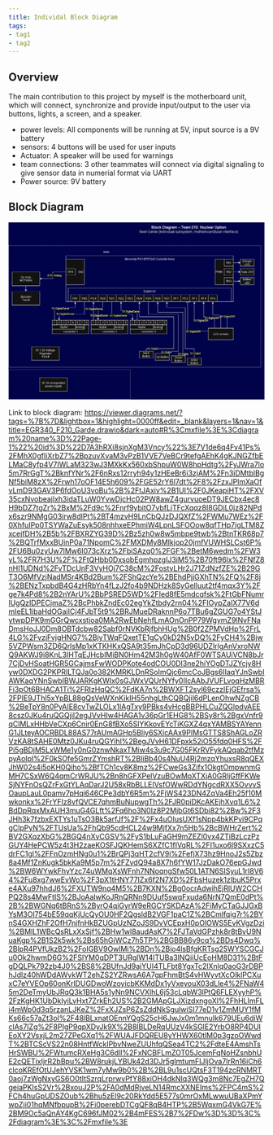 ```yaml
---
title: Individal Block Diagram
tags:
- tag1
- tag2
---
```


## Overview
The main contribution to this project by myself is the motherboard unit, which will connect, synchronize and provide input/output to the user via buttons, lights, a screen, and a speaker.

* power levels: All components will be running at 5V, input source is a 9V battery
* sensors: 4 buttons will be used for user inputs
* Actuator: A speaker will be used for warnings
* team connections: 3 other teammates will connect via digital signaling to give sensor data in numerial format via UART
* Power source: 9V battery

## Block Diagram 


![Indivial Block diagram ](EGR340_F210_Garde.drawio.png)

Link to block diagram:
https://viewer.diagrams.net/?tags=%7B%7D&lightbox=1&highlight=0000ff&edit=_blank&layers=1&nav=1&title=EGR340_F210_Garde.drawio&dark=auto#R%3Cmxfile%3E%3Cdiagram%20name%3D%22Page-1%22%20id%3D%22D7A3hRXi8sjnXgM3Vncy%22%3E7V1de6q4Fv41Ps%2FMhX0gfIiXrbZ7%2BpzuvXvaM3vPzB1VVE7VeBCr9tefgAEhK4gKJNGZfbELMaC8yfp4V7IWLaM323wJ3MXkKx560xbShpuW0W8hpHdtg%2FyJWra7lo5m7RrGgT%2BknfYNr%2F6nRxs12rryh94y1zHEeBr6i3zjAM%2Fn3iDMtblBgNf5biM8zX%2Frwh17oOF14E5h609%2FGE52rY6l7dt%2F8%2FzxJPlmXaOfvLmD93GAV3P6fdOoU3voBu%2B%2FtJAxiv%2B1UI%2F0JKeapiHT%2FXV35cxNvobeajlxh3idaTLuW0YvwDjcHc02PW8awZ4gurvuoeDT9JECbx4ec8H9bDZ7tgZr%2BxM%2Fd9c%2Fnrf9ybitO7vbfLjTFcXqqz8I8GDiL0jz82NPdx6szr9NMgG03irw8dIPt%2BT4mzvH9LnCbQJzDJQXfZ%2FWMu7WEz%2F0XhfuIPp0TSYWaZuEsyk508nhhxeEPhmiW4LpnLSFOOow8qfTHp7igLTM8ZxcejfDH%2B5b%2FBXRZYG39D%2Bz5zh0w8w5mbpe9twb%2BtnTKR68p7%2BQTrfMxxBUinP0a71NpomC%2FMXDMy8MIkjop20jmfVUWHSLCst6P%2FU6Bu0zyUw7lMw6l073cXrz%2FbiSAzq0%2FGF%2BetM6wedm%2FW3yL%2FR7H3U%2F%2FtQHbb0DxsobEgmhpzgIJ3iM5%2B70ft96lx%2FNfZ8nHI1UDNd%2FvTDcUnF3VyHOj7C38cM%2FostvLHr2J71ZdNzfZE%2B29GT3O6MfVzjNadMSr4KBd2Bum%2FShQzcYe%2BEhdPjjGXhTN%2FQ%2F8j%2BENzTxpbdB4G4zHRbYn4fLzJ2fo4b9NDHzk8SyGelluut2tf4mqx3Y%2Fge7k4Pd8%2B2nYArU%2BbPSRED5WD%2FIed8fE5mdcqfsk%2FtGbFNumrlUgQzIDPECjmaZ%2BcPhbkZndEc02egYkZtbdy2rn04%2FIOypZaIX77V6dmIeEL1ibaHdOGaiICj4FJbT5t9%2BRJMueDRaknnP6o7TBu6gZGUG7o4YStJytwpDPK9mGGrQwcxstjoa0MA2RwEbNehfLmAOnOnPP79WgymZ9lNvFNaDmsHoJJ0Dm8OBTdcbw82Sabf0rNVKbRjfbhHUg%2B0f2ZPMVdHp%2FrL4LG%2FvzjFvjgHNG7%2BjyTWqFQxetTE1gCy0kD2N5vDQ%2FyCH4%2Bjw5VZPWsm3ZD6QrlsMp1xKTKHKxQSA9t35mJhCpD3d96UDZlrlgAnVxroNWQ9AKWJ9i8KnL3IHTqEJHcblMiBN0Hm42M3h0gW40AfF0WTSAUiVCN8bJr7CjDvHSoatHGR5GCajmsFwWODPKote4odCOU0DI3ne2hiYOgDTJZYcjy8Hyw0DXDG2PKPRILTQJa0o382KMRKLDnRSoImQjc6mcCoJBgs6IIaqYJnSwbIAWKaqYNnSwbIBWJARKgKWIx0sGJWxVQUrNYfy0IIcAAbJVUFLvoqHzMBRFi3pOt6BHACA1Ti%2FRIzHqQC%2FdKA7n%2BWXFT2syl69czzIEjGEfrsa%2FPIE9JThl5xYpBL88gQsVeWXnKikIH55nhgLthCQBQjil6dPLenOhwNZgCB%2BeTpY8n0PyAIE8cvTwZLOLx1IAgTxy9PBks4vHcgBBPHLCuZQGlpdyAEE8csz0JKu4ruQGQjil2egJVvHIw4HAGA1v36pGr1EHG8%2BSy8r%2BgxVnfr9qClMLxHHbVeCXp6Cnir0EnG8fBXo5SlYKkovEYcTiKGXZ4qxYAMBSYAYennG1JLteyAOCRBDL88AS77rAUmAGHp5Bliy6SXicAAx9PIMsGTTS8ShAGLoZRVzKA8tSAHE0Mtz0JKu4ruQGYihl%2BegJVvH61DFpxk52iO55fdq0HFS%2FPi5gBDjM5LxWMe1y0nG0znwNkaxTMiw4s3u9c7G05FKrRVFykAQqab2tfMzpyAoIpI%2F0kSOfe5GmrZYmshRT%2BIiBb40s4NuU4Rj2mzqYhuxsR8qQEXJhW02s4i5oKH0Qiho%2BfTCh1cv8K8mz%2FCweGs3Zifx1OkgtOmpwnmGMH7CSxW6Q4qmCrWRJU%2Bn8hGFXPelVzuBOwMoXTXjA0GRljGffFKWeSjNYFnOsQZrFxGtYLAqDarJ2U58xRbBLLEIVsfOWwRDdYNgcdRXX5OvvvSOaupLauL0pamv7pHqi646CPe3dbY6R5m%2FjWS423DN4ZqVa4Eh25f10Mwkonkx%2FrYFIz8vfQVCE7qhmBuNupwgTh%2FJR0piDKcAKEjhXvq1L6%2BdDpRqxMxAUH3muG4GLft%2Fq6ho3N0Iz8P2MjbGt6SDbi82%2Bw%2F3JHh3k7fzbxEXTYs1uTsO3Bk5arfJf%2F%2Fx4uOIusUXf1sNpp4bkKPvi9CPqgClpPyN%2FTUsUa%2FhQb95cdHCL24w9MjfXx7n5Hb%2BcBWHrZert%2BV2GXqzXbG%2BGQ4nXvCGSV%2FyS1bLuFaGH9mZEZl0vx4ZTiBzLczPzGUY4HePCW5z4t3H2zaeKOSFJQKHemS6XZfC1fIVqRL%2FI1uxo6l9SXxzC5drFC1gl%2FFnOzmHNg0u1%2BrQPj3qHT2cfV9i%2FefjX73hz9HnoJ2s5Zbz8a4Mf1ZnKugk5bkKa9M5p7m%2FZvdQ94a8X7h6fYW17JzDakO76epGJwd%2BW6WYwkFhyYzc74uWMqXsWFnh7NNoqngSfw50L1ATN6SISyuL1rI8V64%2Fu8xg7wwEvWo%2F3pX1tHNY77IZx6f2N7XD%2FbsHuzek1zlbuK5Prxe4AXu97hhdJ6%2FXUTW9nq4M5%2B7KXN%2Bg0ocrAdwihEjRlUW2CCHPQ28s4MwFtIS%2BJoAalwKoJRnQRNn9DUuf5swqFxuda6NrN7QmE0dPt%2B%2BWGNq6tBRnS%2ByrO4qiGyrW9eRGCYSKDAzA%2FiMyCTaGJJGxBYsM3Ol754bE59qqKjUcQyOU0HF2QgsldB2VGF1paC1Z%2BCmlfqig7r%2BYnS4GXHZhF2OfH7njfnHkBZUGpUzNZoJS9DvVCEpxH0pOlOWS5EvKVgzDzi%2BMlL1WBcQsRLxXxSjf%2BHw1wl8audAsK7%2FJTaVdGPzhk8r8tBvU9NuaKgp%2B1S2k5wk%2Bs65hGiWCz7h5TP%2BGBB86v9cq%2BDs4Dwq%2BlpR4PVfUkzB2%2FoIGBV9OwlMi%2BDn%2Bio4lsBfgKRTsg25WYSCGCJu0Ok2hwmD6G%2FSlYM0qDPT3URglW14ITUBa3lNQiiUcEoHM8D31%2BtFgDQLPk792zb4J0%2BS8%2BUfnJd9ajYUI4TLFbt8YgxTc2lXnlq0aoG3rDBPhJdlz40hWDdAWvkWT2ehZS2YZRwsA6A7gpFhmBtS4vHWyvtXcOlklPCXuxC7eYVEOp60onKrlDUGDwoWzoyicbKKMdDx1yVxeyouX03dLle4%2FNaW45m2DeTmyUbJRqQ3k1BHA5s1yNn9NCVXlhL6j53cLqbW3lPtQ6FLEXyyhP%2FzKgHK1UbDkIyiLvHxt7ZrkEh2US%2B2GMApGLJXizdxngoXl%2FhHLImFLi4mWp0d3q5rzanLJKeZ%2FxXJZsP6ZsZddNkSgulwiSI77eD1v1ZmMUY1fMKs66c57aZt3oI%2F48lBLxnatOEnnYQgS25cH6JwJx0m1mnuIk679UEu6diWclAs7IZg%2F8PIgP9qpXDyJk9X%2B8lBLDeRqUUzV4kSGlE2YrbO8RP4DUIEoXY2VsxjL2m27ZPeGXq1%2FWUAJFDQREU8yYHWX60tlM0p3gzoOWwdT%2BTCScVS22n08HntfWckIPbvNweZUUhfqQSea4TC2%2FdteE4AmshTsHrSWBU%2FWtumcRXeHg3C6dlI%2FxNCBFLmZOT05JcemFqNoHZsnbhUE2cQETixIjrR2bBpu%2BW8rukjLYBUk42d3DJr5gImtumFIJljOva7lrRn16iCh6clcoKREfOtUJehYVSK1wm7yMw9b0%2B%2BL9u1scUQtsF3T194zcRNMRT0aoj7zWgNxyGS6O0tItSzrqLrprwvPfY88xiOH4dkNIq3WQg3m8Nc7EgZH7QgeiaPKIsS2Vr%2BxouJ2P%2FA0dMdRjveLN14RmcXXNEIms%2FPC4mS%2FCh4huGpUDSZOub%2Bhu5zEl9c20RkYdd5E577s0mrOxMLwwuUBaXPmYwpZji01hqMNfbpupB%2Fi0perebDTCgQF8qB4HTP%2B5WqxmG4VkG7E%2BM9Oc5aQnAY4KgC696fJM02%2B4mFES%2B7%2FDw%3D%3D%3C%2Fdiagram%3E%3C%2Fmxfile%3E